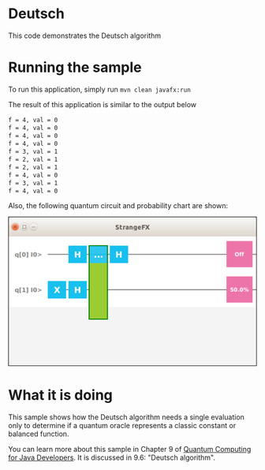 # Deutsch 

This code demonstrates the Deutsch algorithm

# Running the sample

To run this application, simply run
`mvn clean javafx:run`

The result of this application is similar to the output below
```
f = 4, val = 0
f = 4, val = 0
f = 4, val = 0
f = 4, val = 0
f = 3, val = 1
f = 2, val = 1
f = 2, val = 1
f = 4, val = 0
f = 3, val = 1
f = 4, val = 0
```

Also, the following quantum circuit and probability chart are shown:

![deutsch](/resources/ch9-deutsch.png)


# What it is doing

This sample shows how the Deutsch algorithm needs a single evaluation only to determine if a quantum
oracle represents a classic constant or balanced function.

You can learn more about this sample in Chapter 9 of [Quantum Computing for Java Developers](https://www.manning.com/books/quantum-computing-for-java-developers?a_aid=quantumjava&a_bid=e5166ab9). It is discussed in 9.6: "Deutsch algorithm".
